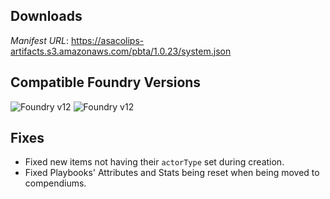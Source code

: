 ## Downloads
_Manifest URL_: https://asacolips-artifacts.s3.amazonaws.com/pbta/1.0.23/system.json

## Compatible Foundry Versions
![Foundry v12](https://img.shields.io/badge/Foundry-v12-green) ![Foundry v12](https://img.shields.io/badge/Foundry-v12-orange)

## Fixes
- Fixed new items not having their `actorType` set during creation.
- Fixed Playbooks' Attributes and Stats being reset when being moved to compendiums.